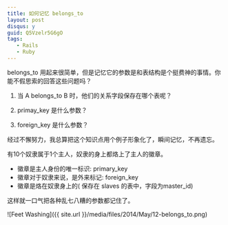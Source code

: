 ```yaml
---
title: 如何记忆 belongs_to
layout: post
disqus: y
guid: Q5Vzelr5G6gO
tags:
   - Rails
   - Ruby
---
```


belongs_to 用起来很简单，但是记忆它的参数是和表结构是个挺费神的事情。你能不假思索的回答这些问题吗？

1. 当 A belongs_to B 时，他们的关系字段保存在哪个表呢？

2. primay_key 是什么参数？

3. foreign_key 是什么参数？


经过不懈努力，我总算把这个知识点用个例子形象化了，瞬间记忆，不再遗忘。


有10个奴隶属于1个主人，奴隶的身上都烙上了主人的徽章。

* 徽章是主人身份的唯一标识: primary_key
* 徽章对于奴隶来说，是外来标记: foreign_key
* 徽章是烙在奴隶身上的( 保存在 slaves 的表中，字段为master_id)

这样就一口气把各种乱七八糟的参数都记住了。

<span class="image-800">![Feet Washing]({{ site.url }}/media/files/2014/May/12-belongs_to.png)</span>
